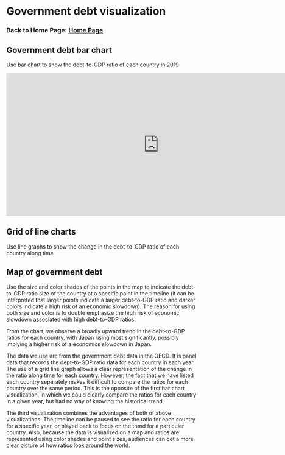# Government debt visualization
### Back to Home Page: [Home Page](/README.md)
 
## Government debt bar chart
Use bar chart to show the debt-to-GDP ratio of each country in 2019
<iframe src="https://data.oecd.org/chart/6Sem" width="800" height="375" style="border: 0" mozallowfullscreen="true" webkitallowfullscreen="true" allowfullscreen="true"><a href="https://data.oecd.org/chart/6Sem" target="_blank">OECD Chart: General government debt, Total, % of GDP, Annual, 2019</a></iframe>

## Grid of line charts
Use line graphs to show the change in the debt-to-GDP ratio of each country along time
<div class="flourish-embed flourish-chart" data-src="visualisation/11721298"><script src="https://public.flourish.studio/resources/embed.js"></script></div>

## Map of government debt
Use the size and color shades of the points in the map to indicate the debt-to-GDP ratio size of the country at a specific point in the timeline (it can be interpreted that larger points indicate a larger debt-to-GDP ratio and darker colors indicate a high risk of an economic slowdown). The reason for using both size and color is to double emphasize the high risk of economic slowdown associated with high debt-to-GDP ratios.

From the chart, we observe a broadly upward trend in the debt-to-GDP ratios for each country, with Japan rising most significantly, possibly implying a higher risk of a economics slowdown in Japan.

<div class="flourish-embed flourish-map" data-src="visualisation/11722192"><script src="https://public.flourish.studio/resources/embed.js"></script></div>

The data we use are from the government debt data in the OECD. It is panel data that records the dept-to-GDP ratio data for each country in each year. The use of a grid line graph allows a clear representation of the change in the ratio along time for each country. However, the fact that we have listed each country separately makes it difficult to compare the ratios for each country over the same period. This is the opposite of the first bar chart visualization, in which we could clearly compare the ratios for each country in a given year, but had no way of knowing the historical trend.

The third visualization combines the advantages of both of above visualizations. The timeline can be paused to see the ratio for each country for a specific year, or played back to focus on the trend for a particular country. Also, because the data is visualized on a map and ratios are represented using color shades and point sizes, audiences can get a more clear picture of how ratios look around the world.
